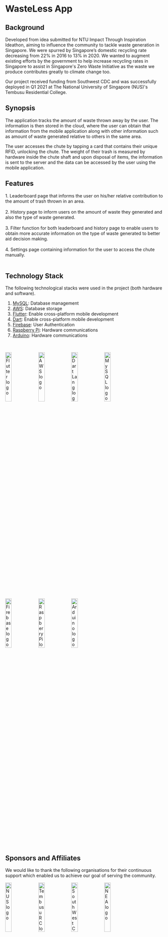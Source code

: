 # WasteLess App

## Background
<p>
Developed from idea submitted for NTU Impact Through Inspiration Ideathon, aiming to influence the community to tackle waste generation in Singapore. We were spurred by Singapore’s 
domestic recycling rate decreasing from 22% in 2016 to 13% in 2020. We wanted to augment existing efforts by the government to help increase recycling rates in Singapore to assist in Singapore's
Zero Waste Initiative as the waste we produce contributes greatly to climate change too. 

Our project received funding from Southwest CDC and was successfully deployed in Q1 2021 at The National University of Singapore (NUS)'s Tembusu Residential College.
</p>
                                                                                                                                                                         
## Synopsis
<p>
The application tracks the amount of waste thrown away by the user. The information is then stored in the cloud, where the user can obtain that information from the mobile application along with other
information such as amount of waste generated relative to others in the same area.

The user accesses the chute by tapping a card that contains their unique RFID, unlocking the chute. The weight of their trash is measured by hardware inside the chute shaft and upon disposal of items,
the information is sent to the server and the data can be accessed by the user using the mobile application.
</p>

## Features
<p>
1. Leaderboard page that informs the user on his/her relative contribution to the amount of trash thrown in an area. <br><br>
2. History page to inform users on the amount of waste they generated and also the type of waste generated. <br><br>
3. Filter function for both leaderboard and history page to enable users to obtain more accurate information on the type of waste generated to better aid decision making. <br><br>
4. Settings page containing information for the user to access the chute manually. <br><br>
</p>


## Technology Stack
The following technological stacks were used in the project (both hardware and software).

1. [MySQL](https://www.mysql.com/): Database management
2. [AWS](https://aws.amazon.com/): Database storage
3. [Flutter](https://flutter.dev/docs): Enable cross-platform mobile development
4. [Dart](https://dart.dev/overview): Enable cross-platform mobile development
5. [Firebase](https://firebase.google.com/): User Authentication
6. [Raspberry Pi](https://www.raspberrypi.org/): Hardware communications
7. [Arduino](https://www.arduino.cc/): Hardware communications
<br>

<p>
    <img src="https://upload.wikimedia.org/wikipedia/commons/1/17/Google-flutter-logo.png" width=20% height=20% alt="Flutter logo">
    <img src="https://d1.awsstatic.com/logos/aws-logo-lockups/poweredbyaws/PB_AWS_logo_RGB.61d334f1a1a427ea597afa54be359ca5a5aaad5f.png" width=20% height=20% alt="AWS logo">
    <img src="https://dart.dev/assets/shared/dart-logo-for-shares.png?2" width=20% height=20% alt="Dart Lang logo">
    <img src="https://download.logo.wine/logo/MySQL/MySQL-Logo.wine.png" width=20% height=20% alt="MySQL logo">
    <img src="https://firebase.google.com/downloads/brand-guidelines/PNG/logo-standard.png" width=20% height=20% alt="Firebase logo">
    <img src="https://www.raspberrypi.org/app/uploads/2011/10/Raspi-PGB001.png" width=20% height=20% alt="Raspberry Pi logo">
    <img src="https://upload.wikimedia.org/wikipedia/commons/thumb/8/87/Arduino_Logo.svg/1280px-Arduino_Logo.svg.png" width=20% height=20% alt="Arduino logo">
</p>


## Sponsors and Affiliates
We would like to thank the following organisations for their continuous support which enabled us to achieve our goal of serving the community.
<br>
<p>
    <img src="https://logos-download.com/wp-content/uploads/2016/12/National_University_of_Singapore_logo_NUS.png" width=20% height=20% alt="NUS logo">
    <img src="https://squaremilerelay.com/wp-content/themes/smr/assets/img/companies/tembusu_college.png" width=20% height=20% alt="Tembusu RC logo">
    <img src="https://s3.ap-southeast-1.amazonaws.com/logos.form.gov.sg/1590560379953-SWCDC_Logo_FC_RGB_1080px.png" width=20% height=20% alt="South West CDC logo">
    <img src="https://www.nea.gov.sg/assets/images/design/logo.png" width=20% height=20% alt="NEA logo">
</p>



